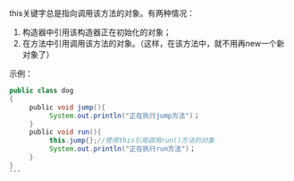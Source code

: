 this关键字总是指向调用该方法的对象。有两种情况：
1. 构造器中引用该构造器正在初始化的对象；
2. 在方法中引用调用该方法的对象。（这样，在该方法中，就不用再new一个新对象了）

示例：
````java
public class dog
{
     public void jump(){
          System.out.println("正在执行jump方法")；
     }
     public void run(){
          this.jump{};//使用this引用调用run()方法的对象
          System.out.println("正在执行run方法")；
     }
}
```
